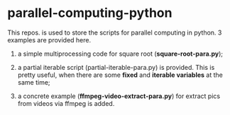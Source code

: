 # parallel-computing-python

This repos. is used to store the scripts for parallel computing in python. 3 examples are provided here.

1. a simple multiprocessing code for square root (**square-root-para.py**);

2. a partial iterable script (partial-iterable-para.py) is provided. This is pretty useful, when there are some **fixed** and **iterable variables** at the same time;

3. a concrete example (**ffmpeg-video-extract-para.py**) for extract pics from videos via ffmpeg is added.
